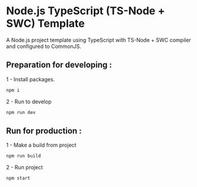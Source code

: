 # Node.js TypeScript (TS-Node + SWC) Template
A Node.js project template using TypeScript with TS-Node + SWC compiler and configured to CommonJS.

## Preparation for developing :

1 - Install packages.
```bash
npm i
```
2 - Run to develop
```bash
npm run dev
```

## Run for production :
1 - Make a build from project
```bash
npm run build
```
2 - Run project
```bash
npm start
```
